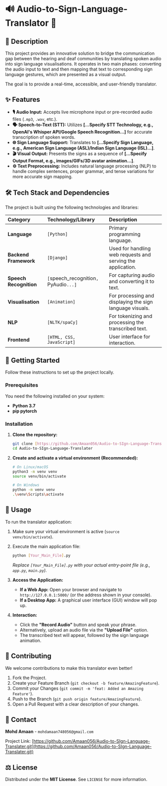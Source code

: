 # 🔊 Audio-to-Sign-Language-Translator 👋

## 📝 Description

This project provides an innovative solution to bridge the communication gap between the hearing and deaf communities by translating spoken audio into sign language visualisations. It operates in two main phases: converting the audio input to text and then mapping that text to corresponding sign language gestures, which are presented as a visual output.

The goal is to provide a real-time, accessible, and user-friendly translator.

## ✨ Features

* **🎙️ Audio Input:** Accepts live microphone input or pre-recorded audio files (`.mp3`, `.wav`, etc.).
* **🗣️ Speech-to-Text (STT):** Utilizes **[...Specify STT Technology, e.g., OpenAI's Whisper API/Google Speech Recognition...]** for accurate transcription of spoken words.
* **🌐 Sign Language Support:** Translates to **[...Specify Sign Language, e.g., American Sign Language (ASL)/Indian Sign Language (ISL)...]**.
* **🎬 Visual Output:** Presents the signs as a sequence of **[...Specify Output Format, e.g., images/GIFs/3D avatar animation...]**.
* **⚙️ Text Preprocessing:** Includes natural language processing (NLP) to handle complex sentences, proper grammar, and tense variations for more accurate sign mapping.

## 🛠️ Tech Stack and Dependencies

The project is built using the following technologies and libraries:

| Category | Technology/Library | Description |
| :--- | :--- | :--- |
| **Language** | `[Python]` | Primary programming language. |
| **Backend Framework** | `[Django]` | Used for handling web requests and serving the application. |
| **Speech Recognition** | `[`speech_recognition`, `PyAudio`...]` | For capturing audio and converting it to text. |
| **Visualisation** | `[Animation]` | For processing and displaying the sign language visuals. |
| **NLP** | `[NLTK/spaCy]` | For tokenizing and processing the transcribed text. |
| **Frontend** | `[HTML, CSS, JavaScript]` | User interface for interaction. |

## 🚀 Getting Started

Follow these instructions to set up the project locally.

### Prerequisites

You need the following installed on your system:

* **Python 3.7**
* **pip pytorch**

### Installation

1.  **Clone the repository:**
    ```bash
    git clone [https://github.com/Amaan056/Audio-to-SIgn-Language-Translater.git](https://github.com/Amaan056/Audio-to-SIgn-Language-Translater.git)
    cd Audio-to-SIgn-Language-Translater
    ```

2.  **Create and activate a virtual environment (Recommended):**
    ```bash
    # On Linux/macOS
    python3 -m venv venv
    source venv/bin/activate

    # On Windows
    python -m venv venv
    .\venv\Scripts\activate
    ```

## 🏃 Usage

To run the translator application:

1.  Make sure your virtual environment is active (`source venv/bin/activate`).
2.  Execute the main application file:
    ```bash
    python [Your_Main_File].py
    ```
    *Replace `[Your_Main_File].py` with your actual entry-point file (e.g., `app.py`, `main.py`).*

3.  **Access the Application:**
    * **If a Web App:** Open your browser and navigate to `http://127.0.0.1:5000/` (or the address shown in your console).
    * **If a Desktop App:** A graphical user interface (GUI) window will pop up.

4.  **Interaction:**
    * Click the **"Record Audio"** button and speak your phrase.
    * Alternatively, upload an audio file via the **"Upload File"** option.
    * The transcribed text will appear, followed by the sign language animation.

## 🤝 Contributing

We welcome contributions to make this translator even better!

1.  Fork the Project.
2.  Create your Feature Branch (`git checkout -b feature/AmazingFeature`).
3.  Commit your Changes (`git commit -m 'feat: Added an Amazing Feature'`).
4.  Push to the Branch (`git push origin feature/AmazingFeature`).
5.  Open a Pull Request with a clear description of your changes.

## 📧 Contact

**Mohd Amaan** - `mohdamaan748056@gmail.com`

Project Link: [https://github.com/Amaan056/Audio-to-SIgn-Language-Translater.git](https://github.com/Amaan056/Audio-to-SIgn-Language-Translater.git)

## ⚖️ License

Distributed under the **MIT License**. See `LICENSE` for more information.
